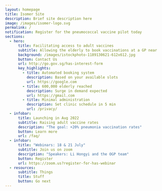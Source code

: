 ```yaml
---
layout: homepage
title: Isomer Site
description: Brief site description here
image: /images/isomer-logo.svg
permalink: /
notification: Register for the pneumococcal vaccine pilot today
sections:
  - hero:
      title: Facilitating access to adult vaccines
      subtitle: Allowing the elderly to book vaccinations at a GP near them
      background: /images/istockphoto-1189130621-612x612.jpg
      button: Contact Us
      url: http://go.gov.sg/has-interest-form
      key_highlights:
        - title: Automated booking system
          description: Based on your available slots
          url: https://google.com
        - title: 600,000 elderly reached
          description: Surge in demand expected
          url: https://gmail.com
        - title: Minimal administration
          description: Set clinic schedule in 5 min
          url: /privacy/
  - infobar:
      title: Launching in Aug 2022
      subtitle: Raising adult vaccine rates
      description: "The goal: +20% pneumonia vaccination rates"
      button: Learn more
      url: /faq/
  - infobar:
      title: "Webinars: 18 & 21 July"
      subtitle: Join us on zoom
      description: "Speakers: Li Hongyi and the OGP team"
      button: Register
      url: https://zoom.us?register-for-has-webinar
  - resources:
      subtitle: Things
      title: Stuff
      button: Go next
---
```

